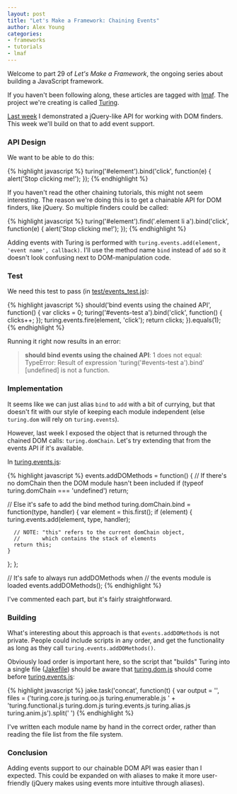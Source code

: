 ```yaml
---
layout: post
title: "Let's Make a Framework: Chaining Events"
author: Alex Young
categories: 
- frameworks
- tutorials
- lmaf
---
```


Welcome to part 29 of *Let's Make a Framework*, the ongoing series about building a JavaScript framework.

If you haven't been following along, these articles are tagged with [lmaf](http://dailyjs.com/tags.html#lmaf). The project we're creating is called [Turing](http://github.com/alexyoung/turing.js).

[Last week](http://dailyjs.com/2010/09/02/framework-part-28/) I demonstrated a jQuery-like API for working with DOM finders. This week we'll build on that to add event support.

### API Design

We want to be able to do this:

{% highlight javascript %}
turing('#element').bind('click', function(e) {
  alert('Stop clicking me!');
});
{% endhighlight %}

If you haven't read the other chaining tutorials, this might not seem interesting. The reason we're doing this is to get a chainable API for DOM finders, like jQuery. So multiple finders could be called:

{% highlight javascript %}
turing('#element').find('.element li a').bind('click', function(e) {
  alert('Stop clicking me!');
});
{% endhighlight %}

Adding events with Turing is performed with <code>turing.events.add(element, 'event name', callback)</code>. I'll use the method name <code>bind</code> instead of <code>add</code> so it doesn't look confusing next to DOM-manipulation code.

### Test

We need this test to pass (in [test/events\_test.js](http://github.com/alexyoung/turing.js/blob/master/test/events_test.js)):

{% highlight javascript %}
should('bind events using the chained API', function() {
  var clicks = 0;
  turing('#events-test a').bind('click', function() { clicks++; });
  turing.events.fire(element, 'click');
  return clicks;
}).equals(1);
{% endhighlight %}

Running it right now results in an error:

> **should bind events using the chained API**: 1 does not equal: TypeError: Result of expression 'turing('\#events-test a').bind' \[undefined\] is not a function.

### Implementation

It seems like we can just alias <code>bind</code> to <code>add</code> with a bit of currying, but that doesn't fit with our style of keeping each module independent (else <code>turing.dom</code> will rely on <code>turing.events</code>).

However, last week I exposed the object that is returned through the chained DOM calls: <code>turing.domChain</code>. Let's try extending that from the events API if it's available.

In [turing.events.js](http://github.com/alexyoung/turing.js/blob/master/turing.events.js):

{% highlight javascript %}
events.addDOMethods = function() {
  // If there's no domChain then the DOM module hasn't been included
  if (typeof turing.domChain === 'undefined') return;

  // Else it's safe to add the bind method
  turing.domChain.bind = function(type, handler) {
    var element = this.first();
    if (element) {
      turing.events.add(element, type, handler);

      // NOTE: "this" refers to the current domChain object,
      //       which contains the stack of elements
      return this;
    }
  };
};

// It's safe to always run addDOMethods when
// the events module is loaded
events.addDOMethods();
{% endhighlight %}

I've commented each part, but it's fairly straightforward.

### Building

What's interesting about this approach is that <code>events.addDOMethods</code> is not private. People could include scripts in any order, and get the functionality as long as they call <code>turing.events.addDOMethods()</code>.

Obviously load order is important here, so the script that "builds" Turing into a single file ([Jakefile](http://github.com/alexyoung/turing.js/blob/master/Jakefile)) should be aware that [turing.dom.js](http://github.com/alexyoung/turing.js/blob/master/turing.dom.js) should come before [turing.events.js](http://github.com/alexyoung/turing.js/blob/master/turing.events.js):

{% highlight javascript %}
jake.task('concat', function(t) {
  var output = '',
      files = ('turing.core.js turing.oo.js turing.enumerable.js '
              + 'turing.functional.js turing.dom.js turing.events.js turing.alias.js turing.anim.js').split(' ')
{% endhighlight %}

I've written each module name by hand in the correct order, rather than reading the file list from the file system.

### Conclusion

Adding events support to our chainable DOM API was easier than I expected. This could be expanded on with aliases to make it more user-friendly (jQuery makes using events more intuitive through aliases).
